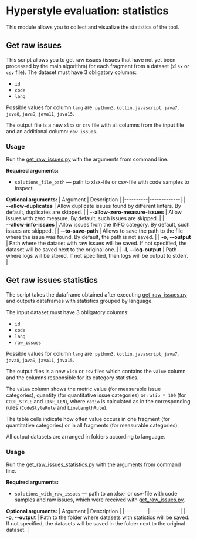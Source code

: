 # Hyperstyle evaluation: statistics

This module allows you to collect and visualize the statistics of the tool.

## Get raw issues
This script allows you to get raw issues (issues that have not yet been processed by the main algorithm) for each fragment from a dataset (`xlsx` or `csv` file). The dataset must have 3 obligatory columns: 
- `id`
- `code`
- `lang`

Possible values for column `lang` are: `python3`, `kotlin`, `javascript`, `java7`, `java8`, `java9`, `java11`, `java15`.

The output file is a new `xlsx` or `csv` file with all columns from the input file and an additional column: `raw_issues`.

### Usage
Run the [get_raw_issues.py](get_raw_issues.py) with the arguments from command line.

**Required arguments:**
- `solutions_file_path` — path to xlsx-file or csv-file with code samples to inspect.

**Optional arguments:**
| Argument | Description |
|----------|-------------|
| **&#8209;&#8209;allow&#8209;duplicates** | Allow duplicate issues found by different linters. By default, duplicates are skipped. |
| **&#8209;&#8209;allow&#8209;zero&#8209;measure&#8209;issues** | Allow issues with zero measure. By default, such issues are skipped. |
| **&#8209;&#8209;allow&#8209;info&#8209;issues** | Allow issues from the INFO category. By default, such issues are skipped. |
| **&#8209;&#8209;to&#8209;save&#8209;path** | Allows to save the path to the file where the issue was found. By default, the path is not saved. |
| **&#8209;o**, **&#8209;&#8209;output** | Path where the dataset with raw issues will be saved. If not specified, the dataset will be saved next to the original one. |
| **&#8209;l**, **&#8209;&#8209;log-output** | Path where logs will be stored. If not specified, then logs will be output to stderr. |

## Get raw issues statistics
The script takes the dataframe obtained after executing [get_raw_issues.py](get_raw_issues.py) and outputs dataframes with statistics grouped by language.

The input dataset must have 3 obligatory columns: 
- `id`
- `code`
- `lang`
- `raw_issues`

Possible values for column `lang` are: `python3`, `kotlin`, `javascript`, `java7`, `java8`, `java9`, `java11`, `java15`.

The output files is a new `xlsx` or `csv` files which contains the `value` column and the columns responsible for its category statistics.

The `value` column shows the metric value (for measurable issue categories), quantity (for quantitative issue categories) or `ratio * 100` (for `CODE_STYLE` and `LINE_LEN`), where `ratio` is calculated as in the corresponding rules (`CodeStyleRule` and `LineLengthRule`). 

The table cells indicate how often value occurs in one fragment (for quantitative categories) or in all fragments (for measurable categories).

All output datasets are arranged in folders according to language.

### Usage
Run the [get_raw_issues_statistics.py](get_raw_issues_statistics.py) with the arguments from command line.

**Required arguments:**
- `solutions_with_raw_issues` — path to an xlsx- or csv-file with code samples and raw issues, which were received with [get_raw_issues.py](get_raw_issues.py).

**Optional arguments:**
| Argument | Description |
|----------|-------------|
| **&#8209;o**, **&#8209;&#8209;output** | Path to the folder where datasets with statistics will be saved. If not specified, the datasets will be saved in the folder next to the original dataset. |
